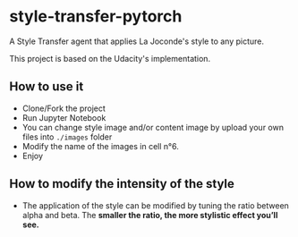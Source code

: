 # style-transfer-pytorch
A Style Transfer agent that applies La Joconde's style to any picture.

This project is based on the Udacity's implementation.

## How to use it
- Clone/Fork the project
- Run Jupyter Notebook
- You can change style image and/or content image by upload your own files into `./images` folder
- Modify the name of the images in cell n°6.
- Enjoy

## How to modify the intensity of the style
- The application of the style can be modified by tuning the ratio between alpha and beta. The **smaller the ratio, the more stylistic effect you’ll see.**
